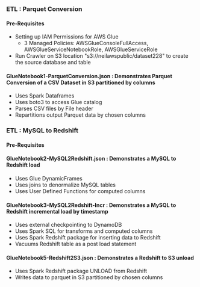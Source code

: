 ### ETL : Parquet Conversion

#### Pre-Requisites

* Setting up IAM Permissions for AWS Glue [](http://docs.aws.amazon.com/glue/latest/dg/getting-started-access.html)
  * 3 Managed Policies: AWSGlueConsoleFullAccess, AWSGlueServiceNotebookRole, AWSGlueServiceRole 
* Run Crawler on S3 location "s3://neilawspublic/dataset228" to create the source database and table 

#### GlueNotebook1-ParquetConversion.json : Demonstrates Parquet Conversion of a CSV Dataset in S3 partitioned by columns

* Uses Spark Dataframes
* Uses boto3 to access Glue catalog
* Parses CSV files by File header
* Repartitions output Parquet data by chosen columns

### ETL : MySQL to Redshift 

#### Pre-Requisites 

#### GlueNotebook2-MySQL2Redshift.json : Demonstrates a MySQL to Redshift load

* Uses Glue DynamicFrames
* Uses joins to denormalize MySQL tables
* Uses User Defined Functions for computed columns

#### GlueNotebook3-MySQL2Redshift-Incr : Demonstrates a MySQL to Redshift incremental load by timestamp

* Uses external checkpointing to DynamoDB
* Uses Spark SQL for transforms and computed columns
* Uses Spark Redshift package for inserting data to Redshift
* Vacuums Redshift table as a post load statement

#### GlueNotebook5-Redshift2S3.json : Demonstrates a Redshift to S3 unload

* Uses Spark Redshift package UNLOAD from Redshift 
* Writes data to parquet in S3 partitioned by chosen columns
